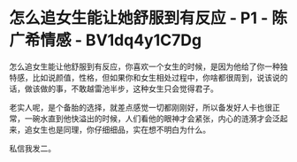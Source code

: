 # 怎么追女生能让她舒服到有反应 - P1 - 陈广希情感 - BV1dq4y1C7Dg

怎么追女生能让他舒服到有反应，你喜欢一个女生的时候，是因为他给了你一种独特感，比如说颜值，性格，但如果你和女生相处过程中，你啥都很周到，说该说的话，做该做的事，不敢越雷池半步，这种女生只会觉得君子。

老实人呢，是个备胎的选择，就差点感觉一切都刚刚好，所以备发好人卡也很正常，一碗水直到他快溢出的时候，人们看他的眼神才会紧张，内心的涟漪才会泛起来，追女生也是同理，你仔细细品，实在想不明白为什么。

私信我发二。